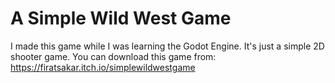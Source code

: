 # A Simple Wild West Game

I made this game while I was learning the Godot Engine. It's just a simple 2D shooter game. You can download this game from:
https://firatsakar.itch.io/simplewildwestgame
 
